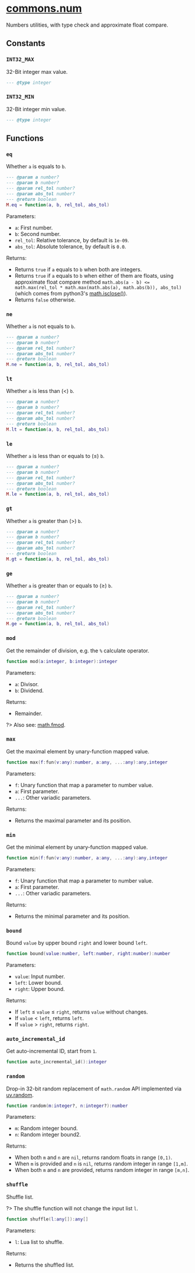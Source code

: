 # [commons.num](https://github.com/linrongbin16/commons.nvim/blob/main/lua/commons/num.lua)

Numbers utilities, with type check and approximate float compare.

## Constants

### `INT32_MAX`

32-Bit integer max value.

```lua
--- @type integer
```

### `INT32_MIN`

32-Bit integer min value.

```lua
--- @type integer
```

## Functions

### `eq`

Whether `a` is equals to `b`.

```lua
--- @param a number?
--- @param b number?
--- @param rel_tol number?
--- @param abs_tol number?
--- @return boolean
M.eq = function(a, b, rel_tol, abs_tol)
```

Parameters:

- `a`: First number.
- `b`: Second number.
- `rel_tol`: Relative tolerance, by default is `1e-09`.
- `abs_tol`: Absolute tolerance, by default is `0.0`.

Returns:

- Returns `true` if `a` equals to `b` when both are integers.
- Returns `true` if `a` equals to `b` when either of them are floats, using approximate float compare method `math.abs(a - b) <= math.max(rel_tol * math.max(math.abs(a), math.abs(b)), abs_tol)` (which comes from python3's [math.isclose()](https://docs.python.org/3/library/math.html#math.isclose)).
- Returns `false` otherwise.

### `ne`

Whether `a` is not equals to `b`.

```lua
--- @param a number?
--- @param b number?
--- @param rel_tol number?
--- @param abs_tol number?
--- @return boolean
M.ne = function(a, b, rel_tol, abs_tol)
```

### `lt`

Whether `a` is less than (&lt;) `b`.

```lua
--- @param a number?
--- @param b number?
--- @param rel_tol number?
--- @param abs_tol number?
--- @return boolean
M.lt = function(a, b, rel_tol, abs_tol)
```

### `le`

Whether `a` is less than or equals to (&le;) `b`.

```lua
--- @param a number?
--- @param b number?
--- @param rel_tol number?
--- @param abs_tol number?
--- @return boolean
M.le = function(a, b, rel_tol, abs_tol)
```

### `gt`

Whether `a` is greater than (&gt;) `b`.

```lua
--- @param a number?
--- @param b number?
--- @param rel_tol number?
--- @param abs_tol number?
--- @return boolean
M.gt = function(a, b, rel_tol, abs_tol)
```

### `ge`

Whether `a` is greater than or equals to (&ge;) `b`.

```lua
--- @param a number?
--- @param b number?
--- @param rel_tol number?
--- @param abs_tol number?
--- @return boolean
M.ge = function(a, b, rel_tol, abs_tol)
```

### `mod`

Get the remainder of division, e.g. the `%` calculate operator.

```lua
function mod(a:integer, b:integer):integer
```

Parameters:

- `a`: Divisor.
- `b`: Dividend.

Returns:

- Remainder.

?> Also see: [math.fmod](http://lua-users.org/wiki/MathLibraryTutorial).

### `max`

Get the maximal element by unary-function mapped value.

```lua
function max(f:fun(v:any):number, a:any, ...:any):any,integer
```

Parameters:

- `f`: Unary function that map a parameter to number value.
- `a`: First parameter.
- `...`: Other variadic parameters.

Returns:

- Returns the maximal parameter and its position.

### `min`

Get the minimal element by unary-function mapped value.

```lua
function min(f:fun(v:any):number, a:any, ...:any):any,integer
```

Parameters:

- `f`: Unary function that map a parameter to number value.
- `a`: First parameter.
- `...`: Other variadic parameters.

Returns:

- Returns the minimal parameter and its position.

### `bound`

Bound `value` by upper bound `right` and lower bound `left`.

```lua
function bound(value:number, left:number, right:number):number
```

Parameters:

- `value`: Input number.
- `left`: Lower bound.
- `right`: Upper bound.

Returns:

- If `left` &le; `value` &le; `right`, returns `value` without changes.
- If `value` &lt; `left`, returns `left`.
- If `value` &gt; `right`, returns `right`.

### `auto_incremental_id`

Get auto-incremental ID, start from `1`.

```lua
function auto_incremental_id():integer
```

### `random`

Drop-in 32-bit random replacement of `math.random` API implemented via [uv.random](https://github.com/luvit/luv/blob/master/docs.md#uvrandomlen-flags-callback).

```lua
function random(m:integer?, n:integer?):number
```

Parameters:

- `m`: Random integer bound.
- `n`: Random integer bound2.

Returns:

- When both `m` and `n` are `nil`, returns random floats in range `[0,1)`.
- When `m` is provided and `n` is `nil`, returns random integer in range `[1,m]`.
- When both `m` and `n` are provided, returns random integer in range `[m,n]`.

### `shuffle`

Shuffle list.

?> The shuffle function will not change the input list `l`.

```lua
function shuffle(l:any[]):any[]
```

Parameters:

- `l`: Lua list to shuffle.

Returns:

- Returns the shuffled list.
